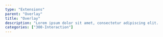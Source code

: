 ```yaml
---
type: "Extensions"
parent: "Overlay"
title: "Overlay"
description: "Lorem ipsum dolor sit amet, consectetur adipiscing elit. Nunc tempus laoreet leo sit amet iaculis."
categories: ["300-Interaction"]
---
```

